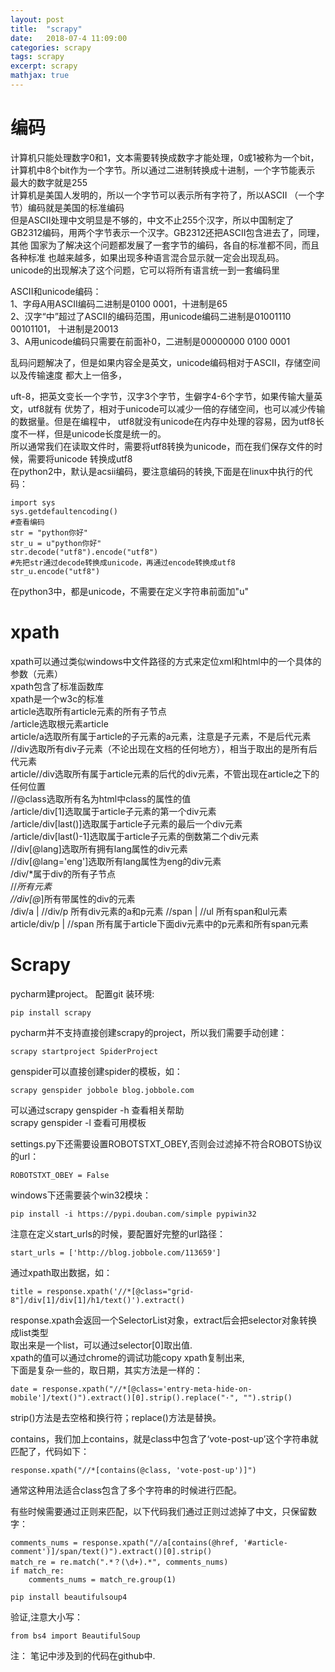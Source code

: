 ```yaml
---
layout: post
title:  "scrapy"
date:   2018-07-4 11:09:00
categories: scrapy
tags: scrapy
excerpt: scrapy
mathjax: true
---
```



# 编码

计算机只能处理数字0和1，文本需要转换成数字才能处理，0或1被称为一个bit，
计算机中8个bit作为一个字节。所以通过二进制转换成十进制，一个字节能表示
最大的数字就是255    
计算机是美国人发明的，所以一个字节可以表示所有字符了，所以ASCII
（一个字节）编码就是美国的标准编码   
但是ASCII处理中文明显是不够的，中文不止255个汉字，所以中国制定了
GB2312编码，用两个字节表示一个汉字。GB2312还把ASCII包含进去了，同理，其他
国家为了解决这个问题都发展了一套字节的编码，各自的标准都不同，而且各种标准
也越来越多，如果出现多种语言混合显示就一定会出现乱码。   
unicode的出现解决了这个问题，它可以将所有语言统一到一套编码里   
    
ASCII和unicode编码：    
1、字母A用ASCII编码二进制是0100 0001，十进制是65   
2、汉字“中”超过了ASCII的编码范围，用unicode编码二进制是01001110 00101101，
十进制是20013    
3、A用unicode编码只需要在前面补0，二进制是00000000 0100 0001    
    
乱码问题解决了，但是如果内容全是英文，unicode编码相对于ASCII，存储空间以及传输速度
都大上一倍多，
     
uft-8，把英文变长一个字节，汉字3个字节，生僻字4-6个字节，如果传输大量英文，utf8就有
优势了，相对于unicode可以减少一倍的存储空间，也可以减少传输的数据量。但是在编程中，
utf8就没有unicode在内存中处理的容易，因为utf8长度不一样，但是unicode长度是统一的。   
所以通常我们在读取文件时，需要将utf8转换为unicode，而在我们保存文件的时候，需要将unicode
转换成utf8   
在python2中，默认是acsii编码，要注意编码的转换,下面是在linux中执行的代码：    
```
import sys
sys.getdefaultencoding()
#查看编码
str = "python你好"   
str_u = u"python你好"
str.decode("utf8").encode("utf8")
#先把str通过decode转换成unicode，再通过encode转换成utf8
str_u.encode("utf8")
```
在python3中，都是unicode，不需要在定义字符串前面加"u"

# xpath   
xpath可以通过类似windows中文件路径的方式来定位xml和html中的一个具体的参数（元素）    
xpath包含了标准函数库    
xpath是一个w3c的标准   
article选取所有article元素的所有子节点   
/article选取根元素article    
article/a选取所有属于article的子元素的a元素，注意是子元素，不是后代元素   
//div选取所有div子元素（不论出现在文档的任何地方），相当于取出的是所有后代元素   
article//div选取所有属于article元素的后代的div元素，不管出现在article之下的任何位置    
//@class选取所有名为html中class的属性的值   
/article/div[1]选取属于article子元素的第一个div元素   
/article/div[last()]选取属于article子元素的最后一个div元素    
/article/div[last()-1]选取属于article子元素的倒数第二个div元素    
//div[@lang]选取所有拥有lang属性的div元素      
//div[@lang='eng']选取所有lang属性为eng的div元素     
/div/*属于div的所有子节点   
//*所有元素    
//div[@*]所有带属性的div的元素   
/div/a | //div/p 所有div元素的a和p元素
//span | //ul 所有span和ul元素   
article/div/p | //span 所有属于article下面div元素中的p元素和所有span元素    



# Scrapy   

pycharm建project。
配置git
装环境:   
```
pip install scrapy
```
pycharm并不支持直接创建scrapy的project，所以我们需要手动创建：   
```
scrapy startproject SpiderProject
```

genspider可以直接创建spider的模板，如：   
```
scrapy genspider jobbole blog.jobbole.com
```
可以通过scrapy genspider -h 查看相关帮助   
scrapy genspider -l 查看可用模板    
  
settings.py下还需要设置ROBOTSTXT_OBEY,否则会过滤掉不符合ROBOTS协议的url：   
```
ROBOTSTXT_OBEY = False
```
windows下还需要装个win32模块：   
```
pip install -i https://pypi.douban.com/simple pypiwin32
```
注意在定义start_urls的时候，要配置好完整的url路径：   
```
start_urls = ['http://blog.jobbole.com/113659']
```
通过xpath取出数据，如：   
```
title = response.xpath('//*[@class="grid-8"]/div[1]/div[1]/h1/text()').extract()
```
response.xpath会返回一个SelectorList对象，extract后会把selector对象转换成list类型    
取出来是一个list，可以通过selector[0]取出值.    
xpath的值可以通过chrome的调试功能copy xpath复制出来,    
下面是复杂一些的，取日期，其实方法是一样的：   
```
date = response.xpath("//*[@class='entry-meta-hide-on-mobile']/text()").extract()[0].strip().replace("·", "").strip()
```
strip()方法是去空格和换行符；replace()方法是替换。    
    
contains，我们加上contains，就是class中包含了‘vote-post-up’这个字符串就匹配了，代码如下：   
```
response.xpath("//*[contains(@class, 'vote-post-up')]")
```
通常这种用法适合class包含了多个字符串的时候进行匹配。   

有些时候需要通过正则来匹配，以下代码我们通过正则过滤掉了中文，只保留数字：    
```
comments_nums = response.xpath("//a[contains(@href, '#article-comment')]/span/text()").extract()[0].strip()
match_re = re.match(".*？(\d+).*", comments_nums)
if match_re:
    comments_nums = match_re.group(1)
```


    


 


     
```
pip install beautifulsoup4
```   
验证,注意大小写：  
```
from bs4 import BeautifulSoup
```




     
     
注： 笔记中涉及到的代码在github中.    

     
     
